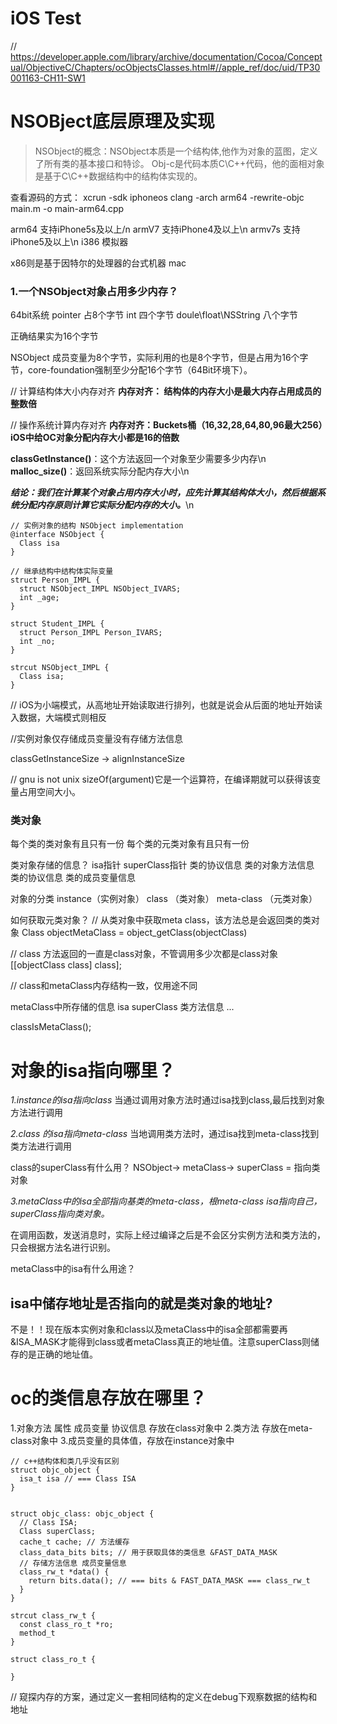 # iOS Test

// https://developer.apple.com/library/archive/documentation/Cocoa/Conceptual/ObjectiveC/Chapters/ocObjectsClasses.html#//apple_ref/doc/uid/TP30001163-CH11-SW1

# NSOBject底层原理及实现
> NSObject的概念：NSObject本质是一个结构体,他作为对象的蓝图，定义了所有类的基本接口和特诊。
> Obj-c是代码本质C\C++代码，他的面相对象是基于C\C++数据结构中的结构体实现的。

查看源码的方式： xcrun -sdk iphoneos clang -arch arm64 -rewrite-objc main.m -o main-arm64.cpp

arm64 支持iPhone5s及以上/n
armV7 支持iPhone4及以上\n
armv7s 支持iPhone5及以上\n
i386 模拟器

x86则是基于因特尔的处理器的台式机器 mac

### 1.一个NSObject对象占用多少内存？
64bit系统
pointer 占8个字节
int 四个字节
doule\float\NSString 八个字节

正确结果实为16个字节

NSObject 成员变量为8个字节，实际利用的也是8个字节，但是占用为16个字节，core-foundation强制至少分配16个字节（64Bit环境下）。

// 计算结构体大小内存对齐
**内存对齐： 结构体的内存大小是最大内存占用成员的整数倍**

// 操作系统计算内存对齐
**内存对齐：Buckets桶（16,32,28,64,80,96最大256）iOS中给OC对象分配内存大小都是16的倍数**

**classGetInstance()**：这个方法返回一个对象至少需要多少内存\n
**malloc_size()**：返回系统实际分配内存大小\n

***结论：我们在计算某个对象占用内存大小时，应先计算其结构体大小，然后根据系统分配内存原则计算它实际分配内存的大小。***\n

```
// 实例对象的结构 NSObject implementation
@interface NSObject {
  Class isa
}

// 继承结构中结构体实际变量
struct Person_IMPL {
  struct NSObject_IMPL NSObject_IVARS;
  int _age;
}

struct Student_IMPL {
  struct Person_IMPL Person_IVARS;
  int _no;
}

strcut NSObject_IMPL {
  Class isa;
}

```

// iOS为小端模式，从高地址开始读取进行排列，也就是说会从后面的地址开始读入数据，大端模式则相反

//实例对象仅存储成员变量没有存储方法信息

classGetInstanceSize -> alignInstanceSize

// gnu is not unix
sizeOf(argument)它是一个运算符，在编译期就可以获得该变量占用空间大小。 

### 类对象
每个类的类对象有且只有一份
每个类的元类对象有且只有一份

类对象存储的信息？
isa指针
superClass指针
类的协议信息  类的对象方法信息
类的协议信息  类的成员变量信息

对象的分类
instance（实例对象）
class （类对象）
meta-class （元类对象）

如何获取元类对象？
// 从类对象中获取meta class，该方法总是会返回类的类对象
Class objectMetaClass = object_getClass(objectClass)

// class 方法返回的一直是class对象，不管调用多少次都是class对象
[[objectClass class] class];

// class和metaClass内存结构一致，仅用途不同

metaClass中所存储的信息
isa
superClass
类方法信息
...

classIsMetaClass();


# 对象的isa指向哪里？
*1.instance的isa指向class*
当通过调用对象方法时通过isa找到class,最后找到对象方法进行调用

*2.class 的isa指向meta-class*
当地调用类方法时，通过isa找到meta-class找到类方法进行调用

class的superClass有什么用？
NSObject-> metaClass-> superClass = 指向类对象

*3.metaClass中的isa全部指向基类的meta-class，根meta-class isa指向自己，superClass指向类对象。*

在调用函数，发送消息时，实际上经过编译之后是不会区分实例方法和类方法的，只会根据方法名进行识别。

metaClass中的isa有什么用途？


## isa中储存地址是否指向的就是类对象的地址?
不是！！现在版本实例对象和class以及metaClass中的isa全部都需要再&ISA_MASK才能得到class或者metaClass真正的地址值。注意superClass则储存的是正确的地址值。

# oc的类信息存放在哪里？
1.对象方法 属性 成员变量 协议信息 存放在class对象中
2.类方法 存放在meta-class对象中
3.成员变量的具体值，存放在instance对象中

```
// c++结构体和类几乎没有区别
struct objc_object {
  isa_t isa // === Class ISA
}


struct objc_class: objc_object {
  // Class ISA;
  Class superClass;
  cache_t cache; // 方法缓存
  class_data_bits bits; // 用于获取具体的类信息 &FAST_DATA_MASK
  // 存储方法信息 成员变量信息
  class_rw_t *data() {
    return bits.data(); // === bits & FAST_DATA_MASK === class_rw_t
  }
}

strcut class_rw_t {
  const class_ro_t *ro;
  method_t
}

struct class_ro_t {
  
}
```


// 窥探内存的方案，通过定义一套相同结构的定义在debug下观察数据的结构和地址
